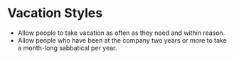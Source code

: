 # Vacation Styles

* Allow people to take vacation as often as they need and within reason.
* Allow people who have been at the company two years or more to take a month-long sabbatical per year.
